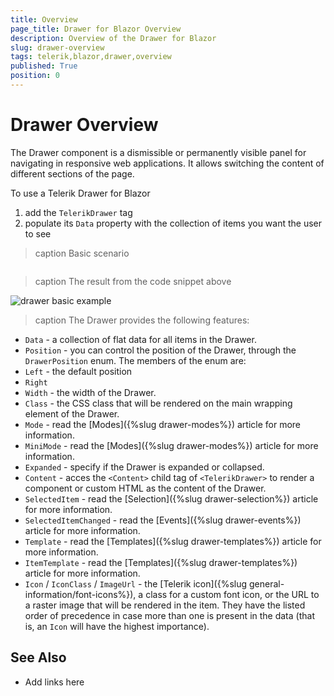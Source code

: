 ```yaml
---
title: Overview
page_title: Drawer for Blazor Overview
description: Overview of the Drawer for Blazor
slug: drawer-overview
tags: telerik,blazor,drawer,overview
published: True
position: 0
---
```


# Drawer Overview

The Drawer component is a dismissible or permanently visible panel for navigating in responsive web applications. It allows switching the content of different sections of the page.

To use a Telerik Drawer for Blazor

1. add the `TelerikDrawer` tag
1. populate its `Data` property with the collection of items you want the user to see

>caption Basic scenario

````CSHTML

````

>caption The result from the code snippet above

![drawer basic example](images/drawer-basic-example.jpg)

>caption The Drawer provides the following features:

* `Data` - a collection of flat data for all items in the Drawer.
* `Position` - you can control the position of the Drawer, through the `DrawerPosition` enum.
The members of the enum are:
 * `Left` - the default position
 * `Right`
* `Width` - the width of the Drawer.
* `Class` - the CSS class that will be rendered on the main wrapping element of the Drawer.
* `Mode` - read the [Modes]({%slug drawer-modes%}) article for more information.
* `MiniMode` - read the [Modes]({%slug drawer-modes%}) article for more information.
* `Expanded` - specify if the Drawer is expanded or collapsed.
* `Content` - acces the `<Content>` child tag of `<TelerikDrawer>` to render a component or custom HTML as the content of the Drawer.
* `SelectedItem` - read the [Selection]({%slug drawer-selection%}) article for more information.
* `SelectedItemChanged` - read the [Events]({%slug drawer-events%}) article for more information.
* `Template` - read the [Templates]({%slug drawer-templates%}) article for more information.
* `ItemTemplate` - read the [Templates]({%slug drawer-templates%}) article for more information.
* `Icon` / `IconClass` / `ImageUrl` - the [Telerik icon]({%slug general-information/font-icons%}), a class for a custom font icon, or the URL to a raster image that will be rendered in the item. They have the listed order of precedence in case more than one is present in the data (that is, an `Icon` will have the highest importance).


## See Also

  * Add links here
